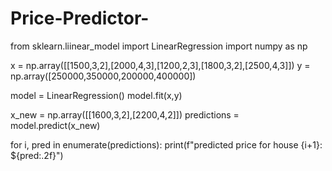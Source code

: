 # Price-Predictor-
from sklearn.liinear_model import LinearRegression
import numpy as np

x = np.array([[1500,3,2],[2000,4,3],[1200,2,3],[1800,3,2],[2500,4,3]])
y = np.array([250000,350000,200000,400000])

model = LinearRegression()
model.fit(x,y)

x_new = np.array([[1600,3,2],[2200,4,2]])
predictions = model.predict(x_new)

for i, pred in enumerate(predictions):
     print(f"predicted price for house {i+1}: ${pred:.2f}")
